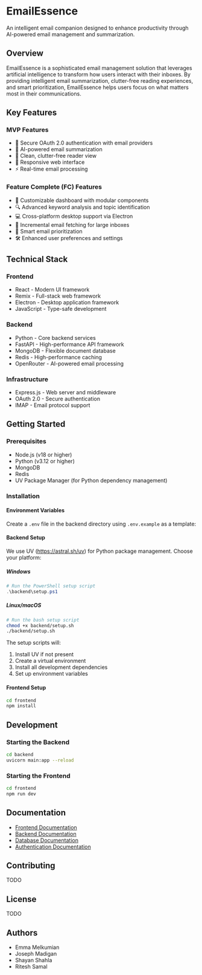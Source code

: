 # EmailEssence

An intelligent email companion designed to enhance productivity through AI-powered email management and summarization.

## Overview

EmailEssence is a sophisticated email management solution that leverages artificial intelligence to transform how users interact with their inboxes. By providing intelligent email summarization, clutter-free reading experiences, and smart prioritization, EmailEssence helps users focus on what matters most in their communications.

## Key Features

### MVP Features
- 🔐 Secure OAuth 2.0 authentication with email providers
- 🤖 AI-powered email summarization
- 📧 Clean, clutter-free reader view
- 📱 Responsive web interface
- ⚡ Real-time email processing

### Feature Complete (FC) Features
- 🎨 Customizable dashboard with modular components
- 🔍 Advanced keyword analysis and topic identification
- 💻 Cross-platform desktop support via Electron
- 🔄 Incremental email fetching for large inboxes
- 🎯 Smart email prioritization
- 🛠️ Enhanced user preferences and settings

## Technical Stack

### Frontend
- React - Modern UI framework
- Remix - Full-stack web framework
- Electron - Desktop application framework
- JavaScript - Type-safe development

### Backend
- Python - Core backend services
- FastAPI - High-performance API framework
- MongoDB - Flexible document database
- Redis - High-performance caching
- OpenRouter - AI-powered email processing

### Infrastructure
- Express.js - Web server and middleware
- OAuth 2.0 - Secure authentication
- IMAP - Email protocol support

## Getting Started

### Prerequisites
- Node.js (v18 or higher)
- Python (v3.12 or higher)
- MongoDB
- Redis
- UV Package Manager (for Python dependency management)

### Installation

#### Environment Variables
Create a `.env` file in the backend directory using `.env.example` as a template:

#### Backend Setup
We use UV (https://astral.sh/uv) for Python package management. Choose your platform:

##### Windows
```powershell
# Run the PowerShell setup script
.\backend\setup.ps1
```

##### Linux/macOS
```bash
# Run the bash setup script
chmod +x backend/setup.sh
./backend/setup.sh
```

The setup scripts will:
1. Install UV if not present
2. Create a virtual environment
3. Install all development dependencies
4. Set up environment variables

#### Frontend Setup
```bash
cd frontend
npm install
```

## Development

### Starting the Backend
```bash
cd backend
uvicorn main:app --reload
```

### Starting the Frontend
```bash
cd frontend
npm run dev
```

## Documentation

- [Frontend Documentation](https://react.dev/reference/rules)
- [Backend Documentation](https://fastapi.tiangolo.com/)
- [Database Documentation](https://www.mongodb.com/docs/)
- [Authentication Documentation](https://oauth.net/2/)

## Contributing

TODO

## License

TODO

## Authors

- Emma Melkumian
- Joseph Madigan
- Shayan Shahla
- Ritesh Samal
